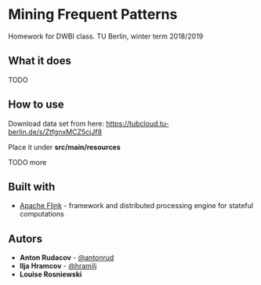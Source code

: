 # Mining Frequent Patterns

Homework for DWBI class. TU Berlin, winter term 2018/2019


## What it does

TODO


## How to use

Download data set from here: https://tubcloud.tu-berlin.de/s/ZtfgnxMCZ5cjJf8

Place it under **src/main/resources**

TODO more


## Built with

* [Apache Flink](https://flink.apache.org/) - framework and distributed processing engine for stateful computations

## Autors

* **Anton Rudacov** - [@antonrud](https://github.com/antonrud)
* **Ilja Hramcov** - [@hramilj](https://gitlab.tubit.tu-berlin.de/hramilj)
* **Louise Rosniewski** 

